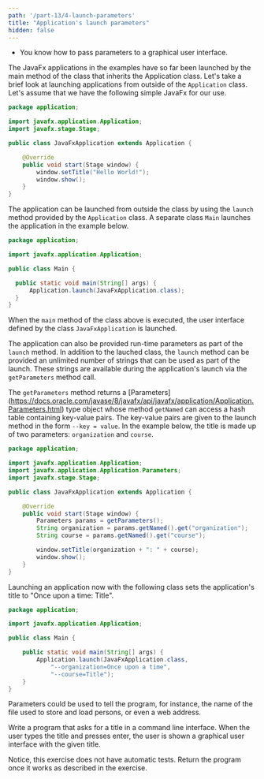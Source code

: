 ```yaml
---
path: '/part-13/4-launch-parameters'
title: "Application's launch parameters"
hidden: false
---
```


<!-- <text-box variant='learningObjectives' name='Oppimistavoitteet'> -->
<text-box variant='learningObjectives' name='Learning Objectives'>

<!-- - Osaat antaa parametreja graafiselle käyttöliittymälle. -->
- You know how to pass parameters to a graphical user interface.

</text-box>

<!--
Esimerkkien JavaFx-sovellukset on tähän mennessä käynnistetty `Application`-luokan perivän luokan sisällä olevasta pääohjelmametodista. Tarkastellaan tässä lyhyesti sovellusten käynnistämistä `Application`-luokan ulkopuolelta. Oletetaan, että käytössämme on seuraava yksinkertainen JavaFx-sovellus. -->

The JavaFx applications in the examples have so far been launched by the main method of the class that inherits the Application class. Let's take a brief look at launching applications from outside of the `Application` class. Let's assume that we have the following simple JavaFx for our use.


<!--
```java
package sovellus;

import javafx.application.Application;
import javafx.stage.Stage;

public class JavaFxSovellus extends Application {

    @Override
    public void start(Stage ikkuna) {
        ikkuna.setTitle("Hei Maailma!");
        ikkuna.show();
    }
}
``` -->

```java
package application;

import javafx.application.Application;
import javafx.stage.Stage;

public class JavaFxApplication extends Application {

    @Override
    public void start(Stage window) {
        window.setTitle("Hello World!");
        window.show();
    }
}
```
<!--
Sovelluksen voi käynnistää luokan ulkopuolelta toisesta luokasta `Application`-luokan tarjoaman `launch`-metodin avulla. Alla olevassa esimerkissä erillinen luokka `Main` käynnistää sovelluksen. -->

The application can be launched from outside the class by using the `launch` method provided by the `Application` class. A separate class `Main` launches the application in the example below.


<!-- ```java
package sovellus;

import javafx.application.Application;

public class Main {

  public static void main(String[] args) {
      Application.launch(JavaFxSovellus.class);
  }
}
``` -->
```java
package application;

import javafx.application.Application;

public class Main {

  public static void main(String[] args) {
      Application.launch(JavaFxApplication.class);
  }
}
```
<!--
Kun yllä olevan luokan `main`-metodi suoritetaan, käynnistyy `JavaFxSovellus`-luokan määrittelemä käyttöliittymä.

Sovellukselle voi antaa myös käynnistyksenaikaisia parametreja osana `launch`-metodia. Metodi `launch` saa käynnistettävän luokan lisäksi rajattoman määrän merkkijonoja, joita voi käyttää osana käynnistystä. Nämä merkkijonot on saatavilla sovelluksen käynnistyksen yhteydessä `getParameters`-metodikutsulla.

Metodi `getParameters()` palauttaa [Parameters](https://docs.oracle.com/javase/8/javafx/api/javafx/application/Application.Parameters.html)-tyyppisen olion, jonka metodilla `getNamed` saa käyttöönsä avain-arvo -pareja sisältävän hajautustaulun. Avain-arvo -parit annetaan launch-metodille muodossa `--avain=arvo`. Alla olevassa esimerkissä otsikko muodostetaan kahdesta parametrista: `organisaatio` ja `kurssi`. -->

When the `main` method of the class above is executed, the user interface defined by the class `JavaFxApplication` is launched.

The application can also be provided run-time parameters as part of the `launch` method. In addition to the lauched class, the `launch` method can be provided an unlimited number of strings that can be used as part of the launch. These strings are available during the application's launch via the `getParameters` method call.

The `getParameters` method returns a [Parameters] (https://docs.oracle.com/javase/8/javafx/api/javafx/application/Application.Parameters.html) type object whose method `getNamed` can access a hash table containing key-value pairs. The key-value pairs are given to the launch method in the form `--key = value`. In the example below, the title is made up of two parameters: `organization` and `course`.

<!-- ```java
package sovellus;

import javafx.application.Application;
import javafx.application.Application.Parameters;
import javafx.stage.Stage;

public class JavaFxSovellus extends Application {

    @Override
    public void start(Stage ikkuna) {
        Parameters params = getParameters();
        String organisaatio = params.getNamed().get("organisaatio");
        String kurssi = params.getNamed().get("kurssi");

        ikkuna.setTitle(organisaatio + ": " + kurssi);
        ikkuna.show();
    }
}
``` -->
```java
package application;

import javafx.application.Application;
import javafx.application.Application.Parameters;
import javafx.stage.Stage;

public class JavaFxApplication extends Application {

    @Override
    public void start(Stage window) {
        Parameters params = getParameters();
        String organization = params.getNamed().get("organization");
        String course = params.getNamed().get("course");

        window.setTitle(organization + ": " + course);
        window.show();
    }
}
```

<!--
Nyt sovelluksen käynnistäminen seuraavalla luokalla asettaa sovelluksen otsikoksi "Olipa kerran: Otsikko". -->

Launching an application now with the following class sets the application's title to "Once upon a time: Title".

<!--
```java
package sovellus;

import javafx.application.Application;

public class Main {

    public static void main(String[] args) {
        Application.launch(JavaFxSovellus.class,
            "--organisaatio=Olipa kerran",
            "--kurssi=Otsikko");
    }
}
``` -->

```java
package application;

import javafx.application.Application;

public class Main {

    public static void main(String[] args) {
        Application.launch(JavaFxApplication.class,
            "--organization=Once upon a time",
            "--course=Title");
    }
}
```
<!--
Parametreja käyttämällä ohjelmalle voisi kertoa esimerkiksi henkilöiden tallentamiseen ja lataamiseen käytetyn tiedoston nimen tai vaikkapa verkko-osoitteen. -->

 Parameters could be used to tell the program, for instance, the name of the file used to store and load persons, or even a web address.

<!-- <programming-exercise name='Käyttäjän otsikko' tmcname='osa13-Osa13_08.KayttajanOtsikko'> -->
<programming-exercise name="User's title" tmcname='part13-Part13_08.UserTitle'>

Write a program that asks for a title in a command line interface. When the user types the title and presses enter, the user is shown a graphical user interface with the given title.

Notice, this exercise does not have automatic tests. Return the program once it works as described in the exercise.

<!-- Kirjoita ohjelma, joka kysyy tekstikäyttöliittymässä käyttäjältä sovelluksen otsikkoa. Kun käyttäjä syöttää otsikon tekstikäyttöliittymään ja painaa enter, käyttäjälle näytetään graafinen käyttöliittymä, jonka otsikkona on käyttäjän syöttämä otsikko.

Huomaa, että tässä tehtävässä ei ole automaattisia testejä. Palauta sovellus kun se toimii tehtävänannossa kuvatulla tavalla. -->

</programming-exercise>
